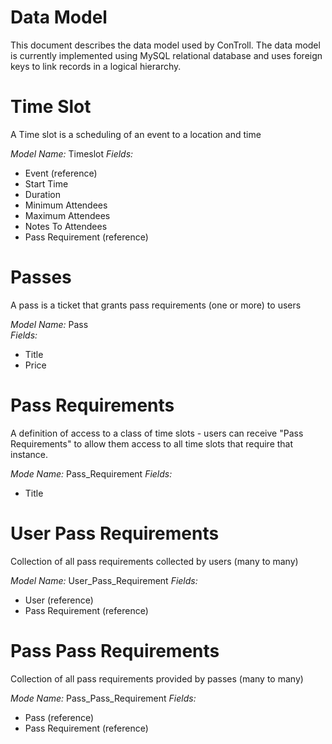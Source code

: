 # Data Model

This document describes the data model used by ConTroll. The data model is
currently implemented using MySQL relational database and uses foreign keys
to link records in a logical hierarchy.

# Time Slot

A Time slot is a scheduling of an event to a location and time

*Model Name:* Timeslot
*Fields:*
* Event (reference)
* Start Time
* Duration
* Minimum Attendees
* Maximum Attendees
* Notes To Attendees
* Pass Requirement (reference)

# Passes

A pass is a ticket that grants pass requirements (one or more) to users

*Model Name:* Pass  
*Fields:*
* Title
* Price

# Pass Requirements

A definition of access to a class of time slots - users can receive "Pass
Requirements" to allow them access to all time slots that require that
instance.

*Mode Name:* Pass_Requirement
*Fields:*
* Title

# User Pass Requirements

Collection of all pass requirements collected by users (many to many)

*Model Name:* User_Pass_Requirement
*Fields:*
* User (reference)
* Pass Requirement (reference)

# Pass Pass Requirements

Collection of all pass requirements provided by passes (many to many)

*Mode Name:* Pass_Pass_Requirement
*Fields:*
* Pass (reference)
* Pass Requirement (reference)
